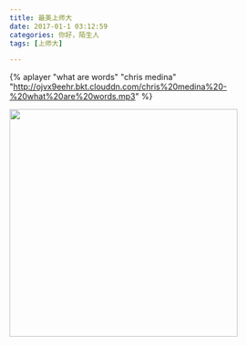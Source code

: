 ```yaml
---
title: 最美上师大
date: 2017-01-1 03:12:59
categories: 你好，陌生人
tags: [上师大]

---
```


{% aplayer "what are words" "chris medina" "http://ojvx9eehr.bkt.clouddn.com/chris%20medina%20-%20what%20are%20words.mp3" %}



<img src="http://ojvx9eehr.bkt.clouddn.com/IMG_1913.JPG" alt="" width=400 height="400">